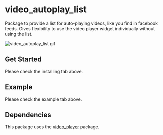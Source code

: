 # video_autoplay_list

Package to provide a list for auto-playing videos, like you find in facebook feeds. Gives flexibility to use the video player widget individually without using the list. 

![video_autoplay_list gif](https://github.com/Hitesh822/video_autoplay_list/blob/master/assets/video_autoplay_list.gif)

## Get Started

Please check the installing tab above.

## Example

Please check the example tab above.

## Dependencies

This package uses the [video_player](https://pub.dev/packages/video_player) package.